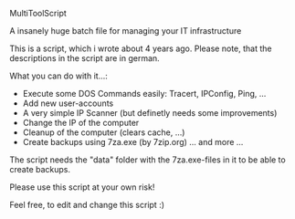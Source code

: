 MultiToolScript

A insanely huge batch file for managing your IT infrastructure

This is a script, which i wrote about 4 years ago.
Please note, that the descriptions in the script are in german.

What you can do with it...:
- Execute some DOS Commands easily: Tracert, IPConfig, Ping, ...
- Add new user-accounts
- A very simple IP Scanner (but definetly needs some improvements)
- Change the IP of the computer
- Cleanup of the computer (clears cache, ...)
- Create backups using 7za.exe (by 7zip.org)
... and more ...

The script needs the "data" folder with the 7za.exe-files in it to be able to create backups.

Please use this script at your own risk! 

Feel free, to edit and change this script :)
